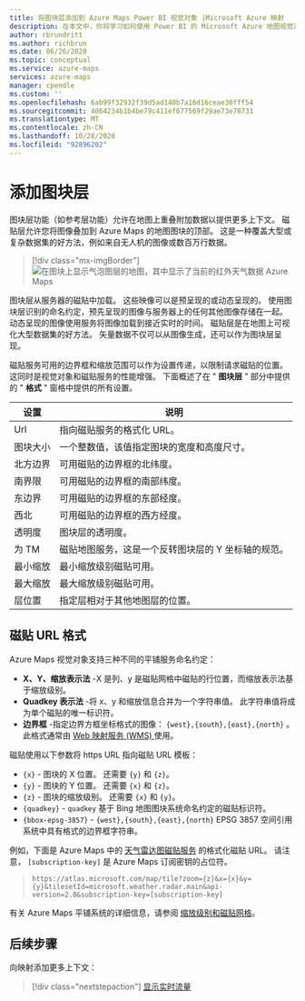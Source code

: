 ```yaml
---
title: 将图块层添加到 Azure Maps Power BI 视觉对象 |Microsoft Azure 映射
description: 在本文中，你将学习如何使用 Power BI 的 Microsoft Azure 地图视觉对象中的图块层。
author: rbrundritt
ms.author: richbrun
ms.date: 06/26/2020
ms.topic: conceptual
ms.service: azure-maps
services: azure-maps
manager: cpendle
ms.custom: ''
ms.openlocfilehash: 6ab99f32932f39d5ad140b7a16d16ceae30fff54
ms.sourcegitcommit: 4064234b1b4be79c411ef677569f29ae73e78731
ms.translationtype: MT
ms.contentlocale: zh-CN
ms.lasthandoff: 10/28/2020
ms.locfileid: "92896202"
---
```

# <a name="add-a-tile-layer"></a>添加图块层

图块层功能（如参考层功能）允许在地图上重叠附加数据以提供更多上下文。 磁贴层允许您将图像叠加到 Azure Maps 的地图图块的顶部。 这是一种覆盖大型或复杂数据集的好方法，例如来自无人机的图像或数百万行数据。

> [!div class="mx-imgBorder"]
> ![在图块上显示气泡图层的地图，其中显示了当前的红外天气数据 Azure Maps](media/power-bi-visual/radar-tile-layer-with-bubbles.png)

图块层从服务器的磁贴中加载。 这些映像可以是预呈现的或动态呈现的。 使用图块层识别的命名约定，预先呈现的图像与服务器上的任何其他图像存储在一起。 动态呈现的图像使用服务将图像加载到接近实时的时间。 磁贴层是在地图上可视化大型数据集的好方法。 矢量数据不仅可以从图像生成，还可以作为图块层呈现。

磁贴服务可用的边界框和缩放范围可以作为设置传递，以限制请求磁贴的位置。 这同时是视觉对象和磁贴服务的性能增强。 下面概述了在 " **图块层** " 部分中提供的 " **格式** " 窗格中提供的所有设置。

| 设置        | 说明   |
|----------------|---------------|
| Url            | 指向磁贴服务的格式化 URL。  |
| 图块大小      | 一个整数值，该值指定图块的宽度和高度尺寸。   |
| 北方边界    | 可用磁贴的边界框的北纬度。 |
| 南界限    | 可用磁贴的边界框的南部纬度。 |
| 东边界     | 可用磁贴的边界框的东部经度。  |
| 西北     | 可用磁贴的边界框的西方经度。   |
| 透明度   | 图块层的透明度。   |
| 为 TM         | 磁贴地图服务，这是一个反转图块层的 Y 坐标轴的规范。 |
| 最小缩放       | 最小缩放级别磁贴可用。 |
| 最大缩放       | 最大缩放级别磁贴可用。  |
| 层位置 | 指定层相对于其他地图层的位置。 |

## <a name="tile-url-formatting"></a>磁贴 URL 格式

Azure Maps 视觉对象支持三种不同的平铺服务命名约定：

-   **X、Y、缩放表示法** -X 是列、y 是磁贴网格中磁贴的行位置，而缩放表示法基于缩放级别。
-   **Quadkey 表示法** -将 x、y 和缩放信息合并为一个字符串值。 此字符串值将成为单个磁贴的唯一标识符。
-   **边界框** -指定边界方框坐标格式的图像： `{west},{south},{east},{north}` 。 此格式通常由 [Web 映射服务 (WMS) ](https://www.opengeospatial.org/standards/wms)使用。

磁贴使用以下参数将 https URL 指向磁贴 URL 模板：

-   `{x}` - 图块的 X 位置。 还需要 `{y}` 和 `{z}`。
-   `{y}` - 图块的 Y 位置。 还需要 `{x}` 和 `{z}`。
-   `{z}` - 图块的缩放级别。 还需要 `{x}` 和 `{y}`。
-   `{quadkey}` - `quadkey` 基于 Bing 地图图块系统命名约定的磁贴标识符。
-   `{bbox-epsg-3857}` - `{west},{south},{east},{north}` EPSG 3857 空间引用系统中具有格式的边界框字符串。

例如，下面是 Azure Maps 中的 [天气雷达图磁贴服务](/rest/api/maps/renderv2/getmaptilepreview) 的格式化磁贴 URL。 请注意， `[subscription-key]` 是 Azure Maps 订阅密钥的占位符。

> `https://atlas.microsoft.com/map/tile?zoom={z}&x={x}&y={y}&tilesetId=microsoft.weather.radar.main&api-version=2.0&subscription-key=[subscription-key]`

有关 Azure Maps 平铺系统的详细信息，请参阅 [缩放级别和磁贴网格](zoom-levels-and-tile-grid.md)。

## <a name="next-steps"></a>后续步骤

向映射添加更多上下文：

> [!div class="nextstepaction"]
> [显示实时流量](power-bi-visual-show-real-time-traffic.md)
